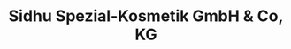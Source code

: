 ---
title: "Sidhu Spezial-Kosmetik GmbH & Co, KG"
url: /landsberg-am-lech/sidhu-spezial-kosmetik-gmbh-und-co-kg/
shop: Kosmetik
---